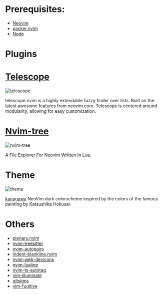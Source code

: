 # Prerequisites:

- [Neovim](https://github.com/neovim/neovim)
- [packer.nvim](https://github.com/wbthomason/packer.nvim)
- [Node](https://github.com/nodejs/node)

# Plugins

# [Telescope](https://github.com/nvim-telescope/telescope.nvim)

![telescope](https://user-images.githubusercontent.com/102697831/229620757-d1b8b7ec-6d33-4911-b6f5-25df32c83262.png)

telescope.nvim is a highly extendable fuzzy finder over lists. Built on the latest awesome features from neovim core. Telescope is centered around modularity, allowing for easy customization.

# [Nvim-tree](https://github.com/kyazdani42/nvim-tree.lua)

![nvim-tree](https://user-images.githubusercontent.com/102697831/229621088-0821237e-56cb-4537-b756-b6df0c546c22.png)

A File Explorer For Neovim Written In Lua.

# Theme

![theme](https://user-images.githubusercontent.com/102697831/229621008-d234562b-7e16-46a4-8de2-c9380bce9d62.png)

[kanagawa](https://github.com/rebelot/kanagawa.nvim) NeoVim dark colorscheme inspired by the colors of the famous painting by Katsushika Hokusai.

# Others

- [plenary.nvim](https://github.com/nvim-lua/plenary.nvim)
- [nvim-treesitter](https://github.com/nvim-treesitter/nvim-treesitter)
- [nvim-autopairs](https://github.com/windwp/nvim-autopairs)
- [indent-blankline.nvim](https://github.com/lukas-reineke/indent-blankline.nvim)
- [nvim-web-devicons](https://github.com/kyazdani42/nvim-web-devicons)
- [nvim-lualine](https://github.com/nvim-lualine/lualine.nvim)
- [nvim-ts-autotag](https://github.com/windwp/nvim-ts-autotag)
- [vim-illuminate](https://github.com/RRethy/vim-illuminate)
- [gitsigns](https://github.com/lewis6991/gitsigns.nvim)
- [vim-fugitive](https://github.com/tpope/vim-fugitive)
